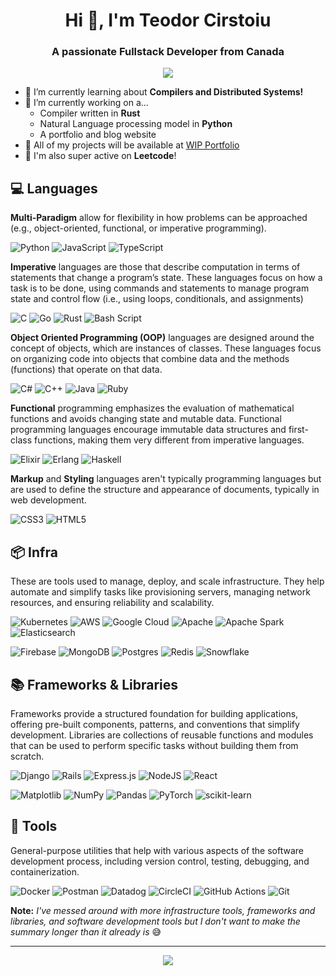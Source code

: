 <h1 align="center">Hi 👋, I'm Teodor Cirstoiu</h1>
<h3 align="center">A passionate Fullstack Developer from Canada</h3>

<p align="center">
  <a href="https://www.linkedin.com/in/teodor-cirstoiu/"><img src="https://img.shields.io/badge/LinkedIn-%230077B5.svg?logo=linkedin&logoColor=white"></a>
</p>

- 🌱 I’m currently learning about **Compilers and Distributed Systems!**
- 🔭 I’m currently working on a...
  - Compiler written in **Rust**
  - Natural Language processing model in **Python**
  - A portfolio and blog website
- 🎉 All of my projects will be available at [WIP Portfolio](https://github.com/C-Teo)
- 💛 I'm also super active on **Leetcode**!

## 💻 Languages

**Multi-Paradigm** allow for flexibility in how problems can be approached (e.g., object-oriented, functional, or imperative programming).

![Python](https://img.shields.io/badge/python-3670A0?style=for-the-badge&logo=python&logoColor=ffdd54) 
![JavaScript](https://img.shields.io/badge/javascript-%23323330.svg?style=for-the-badge&logo=javascript&logoColor=%23F7DF1E) 
![TypeScript](https://img.shields.io/badge/typescript-%23007ACC.svg?style=for-the-badge&logo=typescript&logoColor=white)

**Imperative** languages are those that describe computation in terms of statements that change a program’s state. These languages focus on how a task is to be done, using commands and statements to manage program state and control flow (i.e., using loops, conditionals, and assignments)

![C](https://img.shields.io/badge/c-%2300599C.svg?style=for-the-badge&logo=c&logoColor=white) 
![Go](https://img.shields.io/badge/go-%2300ADD8.svg?style=for-the-badge&logo=go&logoColor=white) 
![Rust](https://img.shields.io/badge/rust-%23000000.svg?style=for-the-badge&logo=rust&logoColor=white) 
![Bash Script](https://img.shields.io/badge/bash_script-%23121011.svg?style=for-the-badge&logo=gnu-bash&logoColor=white) 

**Object Oriented Programming (OOP)** languages are designed around the concept of objects, which are instances of classes. These languages focus on organizing code into objects that combine data and the methods (functions) that operate on that data.

![C#](https://img.shields.io/badge/c%23-%23239120.svg?style=for-the-badge&logo=csharp&logoColor=white) 
![C++](https://img.shields.io/badge/c++-%2300599C.svg?style=for-the-badge&logo=c%2B%2B&logoColor=white) 
![Java](https://img.shields.io/badge/java-%23ED8B00.svg?style=for-the-badge&logo=openjdk&logoColor=white) 
![Ruby](https://img.shields.io/badge/ruby-%23CC342D.svg?style=for-the-badge&logo=ruby&logoColor=white) 

**Functional** programming emphasizes the evaluation of mathematical functions and avoids changing state and mutable data. Functional programming languages encourage immutable data structures and first-class functions, making them very different from imperative languages.

![Elixir](https://img.shields.io/badge/elixir-%234B275F.svg?style=for-the-badge&logo=elixir&logoColor=white) 
![Erlang](https://img.shields.io/badge/Erlang-white.svg?style=for-the-badge&logo=erlang&logoColor=a90533) 
![Haskell](https://img.shields.io/badge/Haskell-5e5086?style=for-the-badge&logo=haskell&logoColor=white) 

**Markup** and **Styling** languages aren't typically programming languages but are used to define the structure and appearance of documents, typically in web development.

![CSS3](https://img.shields.io/badge/css3-%231572B6.svg?style=for-the-badge&logo=css3&logoColor=white) 
![HTML5](https://img.shields.io/badge/html5-%23E34F26.svg?style=for-the-badge&logo=html5&logoColor=white) 


## 📦 Infra
These are tools used to manage, deploy, and scale infrastructure. They help automate and simplify tasks like provisioning servers, managing network resources, and ensuring reliability and scalability.

![Kubernetes](https://img.shields.io/badge/kubernetes-%23326ce5.svg?style=for-the-badge&logo=kubernetes&logoColor=white) 
![AWS](https://img.shields.io/badge/AWS-%23FF9900.svg?style=for-the-badge&logo=amazon-aws&logoColor=white) 
![Google Cloud](https://img.shields.io/badge/GoogleCloud-%234285F4.svg?style=for-the-badge&logo=google-cloud&logoColor=white) 
![Apache](https://img.shields.io/badge/apache-%23D42029.svg?style=for-the-badge&logo=apache&logoColor=white) 
![Apache Spark](https://img.shields.io/badge/Apache%20Spark-FDEE21?style=for-the-badge&logo=apachespark&logoColor=black) 
![Elasticsearch](https://img.shields.io/badge/elasticsearch-%230377CC.svg?style=for-the-badge&logo=elasticsearch&logoColor=white) 

![Firebase](https://img.shields.io/badge/firebase-%23039BE5.svg?style=for-the-badge&logo=firebase) 
![MongoDB](https://img.shields.io/badge/MongoDB-%234ea94b.svg?style=for-the-badge&logo=mongodb&logoColor=white) 
![Postgres](https://img.shields.io/badge/postgres-%23316192.svg?style=for-the-badge&logo=postgresql&logoColor=white) 
![Redis](https://img.shields.io/badge/redis-%23DD0031.svg?style=for-the-badge&logo=redis&logoColor=white) 
![Snowflake](https://img.shields.io/badge/snowflake-%2329B5E8.svg?style=for-the-badge&logo=snowflake&logoColor=white)

## 📚 Frameworks & Libraries
Frameworks provide a structured foundation for building applications, offering pre-built components, patterns, and conventions that simplify development. Libraries are collections of reusable functions and modules that can be used to perform specific tasks without building them from scratch.

![Django](https://img.shields.io/badge/django-%23092E20.svg?style=for-the-badge&logo=django&logoColor=white) 
![Rails](https://img.shields.io/badge/rails-%23CC0000.svg?style=for-the-badge&logo=ruby-on-rails&logoColor=white) 
![Express.js](https://img.shields.io/badge/express.js-%23404d59.svg?style=for-the-badge&logo=express&logoColor=%2361DAFB) 
![NodeJS](https://img.shields.io/badge/node.js-6DA55F?style=for-the-badge&logo=node.js&logoColor=white) 
![React](https://img.shields.io/badge/react-%2320232a.svg?style=for-the-badge&logo=react&logoColor=%2361DAFB) 

![Matplotlib](https://img.shields.io/badge/Matplotlib-%23ffffff.svg?style=for-the-badge&logo=Matplotlib&logoColor=black) 
![NumPy](https://img.shields.io/badge/numpy-%23013243.svg?style=for-the-badge&logo=numpy&logoColor=white) 
![Pandas](https://img.shields.io/badge/pandas-%23150458.svg?style=for-the-badge&logo=pandas&logoColor=white) 
![PyTorch](https://img.shields.io/badge/PyTorch-%23EE4C2C.svg?style=for-the-badge&logo=PyTorch&logoColor=white) 
![scikit-learn](https://img.shields.io/badge/scikit--learn-%23F7931E.svg?style=for-the-badge&logo=scikit-learn&logoColor=white) 

## 🔨 Tools
General-purpose utilities that help with various aspects of the software development process, including version control, testing, debugging, and containerization. 

![Docker](https://img.shields.io/badge/docker-%230db7ed.svg?style=for-the-badge&logo=docker&logoColor=white) 
![Postman](https://img.shields.io/badge/Postman-FF6C37?style=for-the-badge&logo=postman&logoColor=white) 
![Datadog](https://img.shields.io/badge/datadog-%23632CA6.svg?style=for-the-badge&logo=datadog&logoColor=white) 
![CircleCI](https://img.shields.io/badge/circleci-%23161616.svg?style=for-the-badge&logo=circleci&logoColor=white) 
![GitHub Actions](https://img.shields.io/badge/github%20actions-%232671E5.svg?style=for-the-badge&logo=githubactions&logoColor=white) 
![Git](https://img.shields.io/badge/git-%23F05033.svg?style=for-the-badge&logo=git&logoColor=white)

**Note:** _I've messed around with more infrastructure tools, frameworks and libraries, and software development tools but I don't want to make the summary longer than it already is_ 😅

---

<p align="center">
  <a href="https://visitcount.itsvg.in"><img src="https://visitcount.itsvg.in/api?id=C-Teo&icon=10&color=13"></a>
</p>

